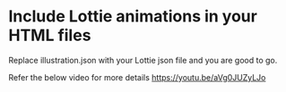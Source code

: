 # Include Lottie animations in your HTML files

Replace illustration.json with your Lottie json file and you are good to go.

Refer the below video for more details
https://youtu.be/aVg0JUZyLJo
